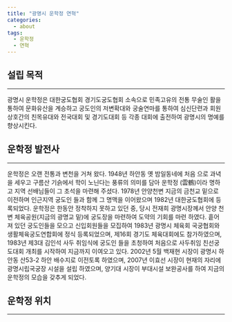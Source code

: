 ```yaml
---
title: "광명시 운학정 연혁"
categories:
  - about
tags:
  - 운학정
  - 연혁
---
```


## 설립 목적
---
광명시 운학정은 대한궁도협회 경기도궁도협회 소속으로 민족고유의 전통 무술인 활을 통하여 문화유산을 계승하고 궁도인의 저변확대와 궁술연마를 통하여 심신단련과 회원 상호간의 친목유대와 전국대회 및 경기도대회 등 각종 대회에 출전하여 광명시의 명예를 향상시킨다.

## 운학정 발전사
---
운학정은 오랜 전통과 변천을 거쳐 왔다. 1948년 하안동 옛 밤일동네에 처음 으로 과녁을 세우고 구름산 기슭에서 학이 노닌다는 풍류의 의미를 담아 운학정 (雲鶴)이라 명하고 지역 선배님들이 그 초석을 마련해 주셨다.
1978년 안양천변 지금의 금천교 밑으로 이전하며 인근지역 궁도인 들과 함께 그 명맥을 이어왔으며 1982년 대한궁도협회에 등록되었다.
운학정은 한동안 정착하지 못하고 있던 중, 당시 전재희 광명시장께서 안양 천변 체육공원(지금의 광명교 밑)에 궁도장을 마련하여 도약의 기회를 마련 하였다.
흩어져 있던 궁도인들을 모으고 신입회원들을 모집하여 1983년 광명시 체육회 국궁협회와생활체육궁도연합회에 정식 등록되었으며, 제16회 경기도 체육대회에도 참가하였으며, 1983년 제3대 김인석 사두 취임식에 궁도인 들을 초청하여 처음으로 사두취임 친선궁도대회 개최를 시작하여 지금까지 이여오고 있다. 2002년 5월 백재현 시장이 광명시 하안동 산53-2 하안 배수지로 이전토록 하였으며, 2007년 이효선 시장이 현재의 자리에 광명시립국궁장 시설을 설립 하였으며, 양기대 시장이 부대시설 보완공사를 하여 지금의 운학정의 모습을 갖추게 되었다.

## 운학정 위치
---
<!-- * 카카오맵 - 지도퍼가기 -->
<!-- 1. 지도 노드 -->
<div id="daumRoughmapContainer1619237575497" class="root_daum_roughmap root_daum_roughmap_landing"></div>

<!--
	2. 설치 스크립트
	* 지도 퍼가기 서비스를 2개 이상 넣을 경우, 설치 스크립트는 하나만 삽입합니다.
-->
<script charset="UTF-8" class="daum_roughmap_loader_script" src="https://ssl.daumcdn.net/dmaps/map_js_init/roughmapLoader.js"></script>

<!-- 3. 실행 스크립트 -->
<script charset="UTF-8">
	new daum.roughmap.Lander({
		"timestamp" : "1619237575497",
		"key" : "25hpn",
		"mapWidth" : "640",
		"mapHeight" : "360"
	}).render();
</script>
